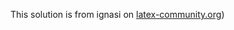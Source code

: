 This solution is from ignasi on [latex-community.org](http://www.latex-community.org/forum/viewtopic.php?f=45&t=13279#p50336))
